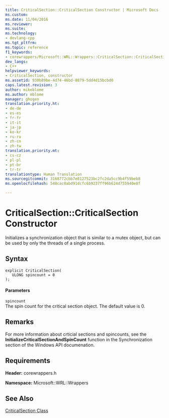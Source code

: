 ```yaml
---
title: CriticalSection::CriticalSection Constructor | Microsoft Docs
ms.custom: 
ms.date: 11/04/2016
ms.reviewer: 
ms.suite: 
ms.technology:
- devlang-cpp
ms.tgt_pltfrm: 
ms.topic: reference
f1_keywords:
- corewrappers/Microsoft::WRL::Wrappers::CriticalSection::CriticalSection
dev_langs:
- C++
helpviewer_keywords:
- CriticalSection, constructor
ms.assetid: 930b89be-4d74-46bd-8879-5dd4d15bcbd0
caps.latest.revision: 3
author: mikeblome
ms.author: mblome
manager: ghogen
translation.priority.ht:
- de-de
- es-es
- fr-fr
- it-it
- ja-jp
- ko-kr
- ru-ru
- zh-cn
- zh-tw
translation.priority.mt:
- cs-cz
- pl-pl
- pt-br
- tr-tr
translationtype: Human Translation
ms.sourcegitcommit: 3168772cbb7e8127523bc2fc2da5cc9b4f59beb8
ms.openlocfilehash: 548cac0abd91dcfc6b9237ff96b624d755940e8f

---
```

# CriticalSection::CriticalSection Constructor
Initializes a synchronization object that is similar to a mutex object, but can be used by only the threads of a single process.  
  
## Syntax  
  
```  
explicit CriticalSection(  
   ULONG spincount = 0  
);  
```  
  
#### Parameters  
 `spincount`  
 The spin count for the critical section object. The default value is 0.  
  
## Remarks  
 For more information about crticial sections and spincounts, see the **InitializeCriticalSectionAndSpinCount** function in the Synchronization section of the Windows API documenation.  
  
## Requirements  
 **Header:** corewrappers.h  
  
 **Namespace:** Microsoft::WRL::Wrappers  
  
## See Also  
 [CriticalSection Class](../windows/criticalsection-class.md)


<!--HONumber=Jan17_HO2-->


